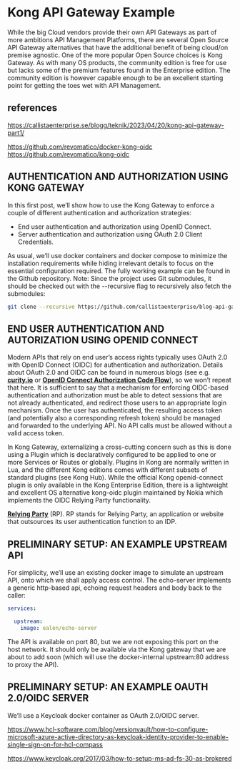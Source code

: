 # Kong API Gateway Example

While the big Cloud vendors provide their own API Gateways as part of more ambitions API Management Platforms, there are several Open Source API Gateway alternatives that have the additional benefit of being cloud/on premise agnostic. One of the more popular Open Source choices is Kong Gateway. As with many OS products, the community edition is free for use but lacks some of the premium features found in the Enterprise edition. The community edition is however capable enough to be an excellent starting point for getting the toes wet with API Management.

## references

<https://callistaenterprise.se/blogg/teknik/2023/04/20/kong-api-gateway-part1/>

<https://github.com/revomatico/docker-kong-oidc>
<https://github.com/revomatico/kong-oidc>

## AUTHENTICATION AND AUTHORIZATION USING KONG GATEWAY

In this first post, we’ll show how to use the Kong Gateway to enforce a couple of different authentication and authorization strategies:

- End user authentication and authorization using OpenID Connect.
- Server authentication and authorization using OAuth 2.0 Client Credentials.

As usual, we’ll use docker containers and docker compose to minimize the installation requirements while hiding irrelevant details to focus on the essential configuration required. The fully working example can be found in the Github repository. Note: Since the project uses Git submodules, it should be checked out with the --recursive flag to recursively also fetch the submodules:

```bash
git clone --recursive https://github.com/callistaenterprise/blog-api-gateway-kong
```

## END USER AUTHENTICATION AND AUTORIZATION USING OPENID CONNECT

Modern APIs that rely on end user’s access rights typically uses OAuth 2.0 with OpenID Connect (OIDC) for authentication and authorization. Details about OAuth 2.0 and OIDC can be found in numerous blogs (see e.g. **[curity.io](https://curity.io/resources/learn/openid-code-flow)** or **[OpenID Connect Authorization Code Flow](../../../openid_connect/authorization_code_flow.md)**), so we won’t repeat that here. It is sufficient to say that a mechanism for enforcing OIDC-based authentication and authorization must be able to detect sessions that are not already authenticated, and redirect those users to an appropriate login mechanism. Once the user has authenticated, the resulting access token (and potentially also a corresponding refresh token) should be managed and forwarded to the underlying API. No API calls must be allowed without a valid access token.

In Kong Gateway, externalizing a cross-cutting concern such as this is done using a Plugin which is declaratively configured to be applied to one or more Services or Routes or globally. Plugins in Kong are normally written in Lua, and the different Kong editions comes with different subsets of standard plugins (see Kong Hub). While the official Kong openid-connect plugin is only available in the Kong Enterprise Edition, there is a lightweight and excellent OS alternative kong-oidc plugin maintained by Nokia which implements the OIDC Relying Party functionality.

**[Relying Party](https://openid.net/developers/how-connect-works/)** (RP). RP stands for Relying Party, an application or website that outsources its user authentication function to an IDP.

## PRELIMINARY SETUP: AN EXAMPLE UPSTREAM API

For simplicity, we’ll use an existing docker image to simulate an upstream API, onto which we shall apply access control. The echo-server implements a generic http-based api, echoing request headers and body back to the caller:

```yaml
services:

  upstream:
    image: ealen/echo-server
```

The API is available on port 80, but we are not exposing this port on the host network. It should only be available via the Kong gateway that we are about to add soon (which will use the docker-internal upstream:80 address to proxy the API).

## PRELIMINARY SETUP: AN EXAMPLE OAUTH 2.0/OIDC SERVER

We’ll use a Keycloak docker container as OAuth 2.0/OIDC server.

<https://www.hcl-software.com/blog/versionvault/how-to-configure-microsoft-azure-active-directory-as-keycloak-identity-provider-to-enable-single-sign-on-for-hcl-compass>

<https://www.keycloak.org/2017/03/how-to-setup-ms-ad-fs-30-as-brokered>
